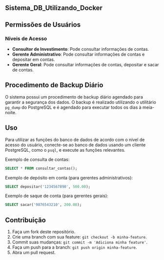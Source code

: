 ## Sistema_DB_Utilizando_Docker

## Permissões de Usuários

### Níveis de Acesso
- **Consultor de Investimento**: Pode consultar informações de contas.
- **Gerente Administrativo**: Pode consultar informações de contas e depositar em contas.
- **Gerente Geral**: Pode consultar informações de contas, depositar e sacar de contas.

## Procedimento de Backup Diário

O sistema possui um procedimento de backup diário agendado para garantir a segurança dos dados. O backup é realizado utilizando o utilitário `pg_dump` do PostgreSQL e é agendado para executar todos os dias à meia-noite.

## Uso

Para utilizar as funções do banco de dados de acordo com o nível de acesso do usuário, conecte-se ao banco de dados usando um cliente PostgreSQL, como o `psql`, e execute as funções relevantes.

Exemplo de consulta de contas:
```sql
SELECT * FROM consultar_contas();
```

Exemplo de depósito em conta (para gerentes administrativos):
```sql
SELECT depositar('1234567890', 500.00);
```

Exemplo de saque de conta (para gerentes gerais):
```sql
SELECT sacar('9876543210', 200.00);
```

## Contribuição

1. Faça um fork deste repositório.
2. Crie uma branch com sua feature: `git checkout -b minha-feature`.
3. Commit suas mudanças: `git commit -m 'Adiciona minha feature'`.
4. Faça um push para a branch: `git push origin minha-feature`.
5. Abra um pull request.
